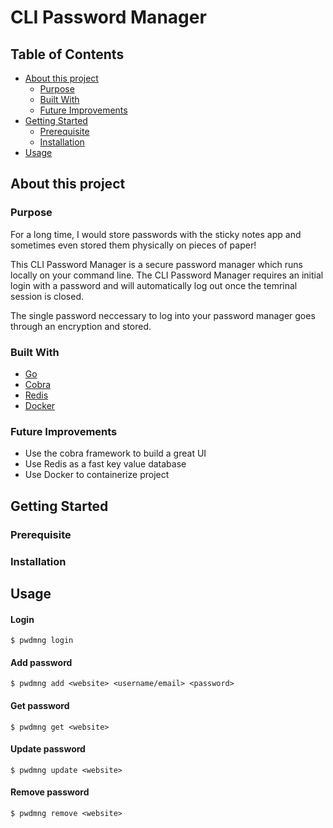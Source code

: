 # CLI Password Manager

## Table of Contents

- [About this project](#about-this-project)
    - [Purpose](#purpose)
    - [Built With](#built-with)
    - [Future Improvements](#future-improvements)
- [Getting Started](#getting-started)
    - [Prerequisite](#prerequisite)
    - [Installation](#installation)    
- [Usage](#usage)

## About this project
### Purpose 
For a long time, I would store passwords with the sticky notes app and sometimes even stored them physically on pieces of paper!

This CLI Password Manager is a secure password manager which runs locally on your command line. The CLI Password Manager requires 
an initial login with a password and will automatically log out once the temrinal session is closed.

The single password neccessary to log into your password manager goes through an encryption and stored. 

### Built With
- [Go](https://golang.org)
- [Cobra](https://github.com/spf13/cobra)
- [Redis](https://redis.io)
- [Docker](https://www.docker.com)

### Future Improvements
- Use the cobra framework to build a great UI 
- Use Redis as a fast key value database
- Use Docker to containerize project

## Getting Started

### Prerequisite

### Installation

## Usage
#### Login 
```
$ pwdmng login
```
#### Add password
```
$ pwdmng add <website> <username/email> <password>
```
#### Get password
```
$ pwdmng get <website>
```
#### Update password
```
$ pwdmng update <website>
```
#### Remove password
```
$ pwdmng remove <website>
```
